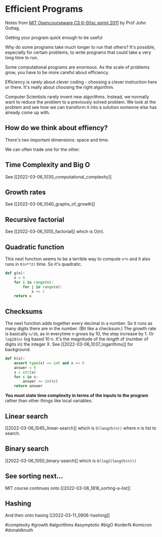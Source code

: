 # Efficient Programs

Notes from [MIT Opencourseware CS 6-00sc sprint 2011](https://ocw.mit.edu/courses/electrical-engineering-and-computer-science/6-00sc-introduction-to-computer-science-and-programming-spring-2011/unit-1/lecture-8-efficiency-and-order-of-growth/) by Prof John Guttag.

Getting your program quick enough to be useful

Why do some programs take much longer to run that others? It's possible, especially for certain problems, to write programs that could take a very long time to run.

Some computational programs are enormous. As the scale of problems grow, you have to be more careful about efficiency.

Efficiency is rarely about clever coding - choosing a clever instruction here or there. It's really about choosing the right algorthim.

Computer Scientists rarely invent new algorithms. Instead, we normally want to reduce the problem to a previously solved problem. We look at the problem and see how we can transform it into a solution someone else has already come up with.

## How do we think about effiency?

There's two important dimensions: space and time.

We can often trade one for the other.

## Time Complexity and Big O

See [[2022-03-06_1030_computational_complexity]]

## Growth rates

See [[2022-03-06_1040_graphs_of_growth]]

## Recursive factorial

See [[2022-03-06_1055_factorial]] which is O(n).

## Quadratic function

This next function seems to be a terrible way to compute `n*n` and it also runs in `O(n**2)` time. So it's quadratic.

```python
def g(n):
    x = 0
    for i in range(n):
        for j in range(n):
            x += 1
    return x
```

## Checksums

The next function adds together every decimal in a number. So it runs as many digits there are in the number. (Bit like a checksum.) The growth rate is basically `n/10`, as in everytime n grows by 10, the step increase by 1. Or `log10(n)` log based 10 n. It's the magnitude of the _length_ of (number of digits in) the integer X. See [[2022-03-06_1037_logarithms]] for background.

```python
def h(x):
    assert type(x) == int and x >= 0
    answer = 0
    s = str(x)
    for c in s:
        answer += int(c)
    return answer
```

**You must state time complexity in terms of the inputs to the program** rather than other things like local variables.

## Linear search

[[2022-03-06_1045_linear-search]] which is `O(length(n))` where n is list to search.

## Binary search

[[2022-03-06_1050_binary-search]] which is `O(log2(length(n)))`

## See sorting next...

MIT course continues onto [[2022-03-08_1816_sorting-a-list]]

## Hashing

And then onto hasing [[2022-03-11_0906-hashing]]

#complexity
#growth
#algorithms
#asymptotic
#bigO
#orderN
#omicron
#donaldknuth
